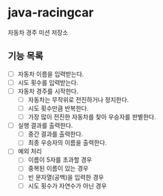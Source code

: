 # java-racingcar

자동차 경주 미션 저장소

## 기능 목록

- [ ] 자동차 이름을 입력받는다. 
- [ ] 시도 횟수를 입력받는다.
- [ ] 자동차 경주를 시작한다.
    - [ ] 자동차는 무작위로 전진하거나 정지한다.
    - [ ] 시도 횟수만큼 반복한다.
    - [ ] 가장 많이 전진한 자동차를 찾아 우승자를 판별한다.
- [ ] 실행 결과를 출력한다.
    - [ ] 중간 결과를 출력한다.
    - [ ] 최종 우승자의 이름을 출력한다.
- [ ] 예외 처리
    - [ ] 이름이 5자를 초과할 경우
    - [ ] 중복된 이름이 있는 경우
    - [ ] 빈 문자열(공백)을 입력한 경우
    - [ ] 시도 횟수가 자연수가 아닌 경우
